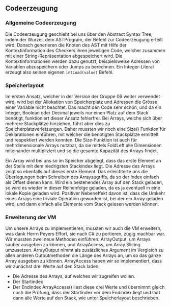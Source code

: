 ## Codeerzeugung

### Allgemeine Codeerzeugung
Die Codeerzeugung geschieht bei uns über den Abstract Syntax Tree, indem der Wurzel, dem ASTProgram, der Befehl zur Codeerzeugung erteilt wird.
Danach generieren die Knoten des AST mit Hilfe der Kontextinformation des Checkers ihren jeweiligen Code, welcher zusammen mit einer String-Repräsentation abgespeichert wird. Die Kontextinformationen werden dazu genutzt, beispielsweise Adressen von Variablen abzuspeichern oder Jumps zu berechnen.
Ein Integer-Literal erzeugt also seinen eigenen ``` intLoad(value) ``` Befehl.

### Speicherlayout
Im ersten Ansatz, welcher in der Version der Gruppe 06 weiter verwendet wird, wird bei der Allokation von Speicherplatz und Adressen die Grösse einer Variable nicht beachtet. Das macht den Code sehr schön, und da ein Integer, Boolean oder Decimal jeweils nur einen Platz auf dem Stack benötigt, funktioniert dieser Ansatz fehlerfrei.
Bei Arrays, welche sich über mehrere Stackplätze hinziehen, führt aber dies zu Speicherplatzverletzungen. Daher mussten wir noch eine Size() Funktion für Deklarationen einführen, mit welcher die benötigten Stackplätze ermittelt und respektiert werden konnten.
Die Size-Funktion ist auch für mehrdimensionale Arrays nutzbar, da sie mittels FoldLeft alle Dimensionen miteinander multipliziert und so die gesamte Kapazität des Arrays findet.

Ein Array wird bei uns so im Speicher abgelegt, dass das erste Element an der Stelle mit dem niedrigsten Stackindex liegt. Die Adresse des Arrays zeigt so ebenfalls auf dieses erste Element. Das erleichterte uns die Überlegungen beim Schreiben des Arrayzugriffs, da so der Index einfach als Offset dienen kann. 
Wird ein bestehendes Array auf den Stack geladen, so wird es wieder in dieser Reihenfolge geladen, da es ja eventuell in eine lokale Kopie geladen wird. Positiver Nebeneffekt davon ist, dass die Umkehr eines Arrays eine triviale Operation geworden ist, bei der ein Array geladen wird, und dann einfach alle Elemente vom Stack gelesen werden können.

### Erweiterung der VM

Um unsere Arrays zu implementieren, mussten wir auch die VM erweitern, was dank Herrn Peyers Effort, sie nach C# zu portieren, zügig machbar war.
Wir mussten zwei neue Methoden einführen:
ArrayOutput, um Arrays sauber ausgeben zu können, und ArrayAccess, um Array Slicing umzusetzen.
ArrayOutput nimmt als zusätzliches Argument im Vergleich zu allen anderen Outputmethoden die Länge des Arrays an, um so das ganze Array ausgeben zu können. 
ArrayAccess haben wir so implementiert, dass wir zunächst drei Werte auf den Stack laden:
* Die Adresse des Arrays, auf welches wir zugreifen wollen.
* Der Startindex
* Der Endindex
ArrayAccess() liest diese drei Werte und übernimmt gleich noch die Prüfung, dass der Startindex vor dem Endindex liegt und lädt dann alle Werte auf den Stack, wie unter Speicherlayout beschrieben.


